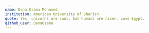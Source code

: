 ```yaml
---
name: Dana Osama Mohamed
institution: American University of Sharjah
quote: Yes, unicorns are cool, but humans are nicer. Love Egypt.
github_user: DanaOsama
---
```

